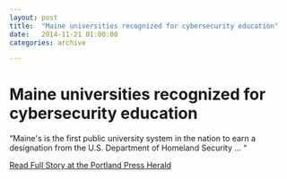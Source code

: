 ```yaml
---
layout: post
title:  "Maine universities recognized for cybersecurity education"
date:   2014-11-21 01:00:00
categories: archive

---
```


<h1>Maine universities recognized for cybersecurity education</h1>

<p>“Maine's is the first public university system in the nation to earn a designation from the U.S. Department of Homeland Security … “</p>

<a href="http://www.pressherald.com/2014/11/21/maine-universities-recognized-for-cybersecurity-education/">Read Full Story at the Portland Press Herald</a>
